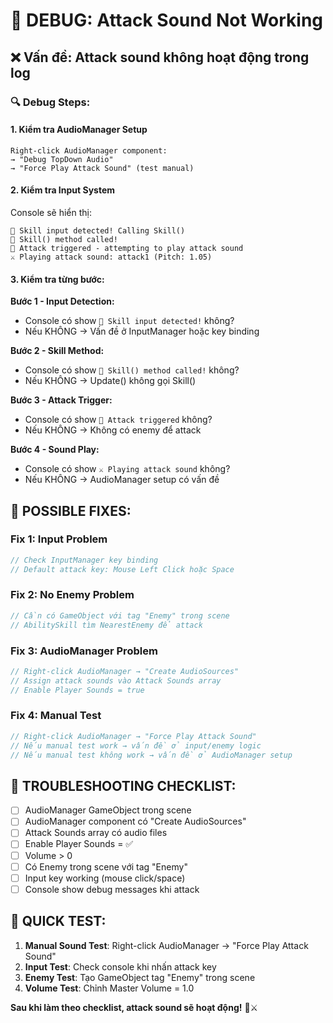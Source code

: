 # 🐛 DEBUG: Attack Sound Not Working

## ❌ Vấn đề: Attack sound không hoạt động trong log

### 🔍 Debug Steps:

#### 1. Kiểm tra AudioManager Setup
```
Right-click AudioManager component:
→ "Debug TopDown Audio" 
→ "Force Play Attack Sound" (test manual)
```

#### 2. Kiểm tra Input System
Console sẽ hiển thị:
```
🎯 Skill input detected! Calling Skill()
🎯 Skill() method called!
🎯 Attack triggered - attempting to play attack sound
⚔️ Playing attack sound: attack1 (Pitch: 1.05)
```

#### 3. Kiểm tra từng bước:

**Bước 1 - Input Detection:**
- Console có show `🎯 Skill input detected!` không?
- Nếu KHÔNG → Vấn đề ở InputManager hoặc key binding

**Bước 2 - Skill Method:**
- Console có show `🎯 Skill() method called!` không?  
- Nếu KHÔNG → Update() không gọi Skill()

**Bước 3 - Attack Trigger:**
- Console có show `🎯 Attack triggered` không?
- Nếu KHÔNG → Không có enemy để attack

**Bước 4 - Sound Play:**
- Console có show `⚔️ Playing attack sound` không?
- Nếu KHÔNG → AudioManager setup có vấn đề

## 🔧 POSSIBLE FIXES:

### Fix 1: Input Problem
```csharp
// Check InputManager key binding
// Default attack key: Mouse Left Click hoặc Space
```

### Fix 2: No Enemy Problem  
```csharp
// Cần có GameObject với tag "Enemy" trong scene
// AbilitySkill tìm NearestEnemy để attack
```

### Fix 3: AudioManager Problem
```csharp
// Right-click AudioManager → "Create AudioSources"
// Assign attack sounds vào Attack Sounds array
// Enable Player Sounds = true
```

### Fix 4: Manual Test
```csharp
// Right-click AudioManager → "Force Play Attack Sound"  
// Nếu manual test work → vấn đề ở input/enemy logic
// Nếu manual test không work → vấn đề ở AudioManager setup
```

## 🎯 TROUBLESHOOTING CHECKLIST:

- [ ] AudioManager GameObject trong scene
- [ ] AudioManager component có "Create AudioSources"
- [ ] Attack Sounds array có audio files
- [ ] Enable Player Sounds = ✅
- [ ] Volume > 0
- [ ] Có Enemy trong scene với tag "Enemy"
- [ ] Input key working (mouse click/space)
- [ ] Console show debug messages khi attack

## 🚀 QUICK TEST:

1. **Manual Sound Test**: Right-click AudioManager → "Force Play Attack Sound"
2. **Input Test**: Check console khi nhấn attack key
3. **Enemy Test**: Tạo GameObject tag "Enemy" trong scene
4. **Volume Test**: Chỉnh Master Volume = 1.0

**Sau khi làm theo checklist, attack sound sẽ hoạt động!** 🎵⚔️
